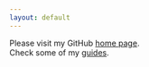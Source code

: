 ```yaml
---
layout: default
---
```

Please visit my GitHub [home page](https://github.com/Icarusradio).  
Check some of my [guides](./guides).
